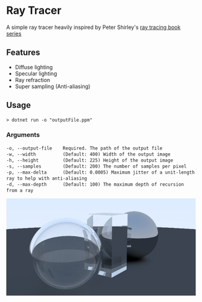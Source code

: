 # Ray Tracer

A simple ray tracer heavily inspired by Peter Shirley's [ray tracing book series](https://raytracing.github.io/)

## Features
- Diffuse lighting
- Specular lighting
- Ray refraction
- Super sampling (Anti-aliasing)

## Usage
```
> dotnet run -o "outputFile.ppm"
```

### Arguments
```
-o, --output-file    Required. The path of the output file
-w, --width          (Default: 400) Width of the output image
-h, --height         (Default: 225) Height of the output image
-s, --samples        (Default: 200) The number of samples per pixel
-p, --max-delta      (Default: 0.0005) Maximum jitter of a unit-length ray to help with anti-aliasing
-d, --max-depth      (Default: 100) The maximum depth of recursion from a ray
```

![Example rendered scene](./Screenshots/ExampleSceneRender.jpg)
